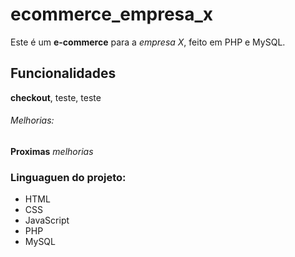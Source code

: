 # ecommerce_empresa_x
Este é um **e-commerce** para a *empresa X*, feito em PHP e MySQL.

## Funcionalidades

**checkout**, teste, teste

###### Melhorias:

__Proximas__ _melhorias_

### Linguaguen do projeto:

* HTML
* CSS
* JavaScript
* PHP
* MySQL